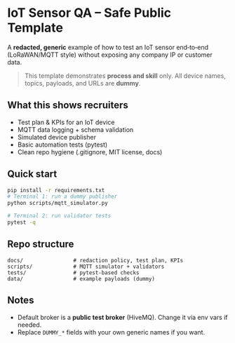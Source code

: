 # IoT Sensor QA – Safe Public Template

A **redacted, generic** example of how to test an IoT sensor end‑to‑end (LoRaWAN/MQTT style) without exposing any company IP or customer data.

> This template demonstrates **process and skill** only. All device names, topics, payloads, and URLs are **dummy**.

## What this shows recruiters
- Test plan & KPIs for an IoT device
- MQTT data logging + schema validation
- Simulated device publisher
- Basic automation tests (pytest)
- Clean repo hygiene (.gitignore, MIT license, docs)

## Quick start
```bash
pip install -r requirements.txt
# Terminal 1: run a dummy publisher
python scripts/mqtt_simulator.py

# Terminal 2: run validator tests
pytest -q
```

## Repo structure
```
docs/                # redaction policy, test plan, KPIs
scripts/             # MQTT simulator + validators
tests/               # pytest-based checks
data/                # example payloads (dummy)
```

## Notes
- Default broker is a **public test broker** (HiveMQ). Change it via env vars if needed.
- Replace `DUMMY_*` fields with your own generic names if you want.
